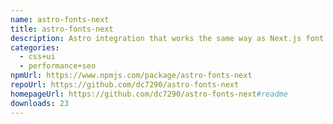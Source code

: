 ```yaml
---
name: astro-fonts-next
title: astro-fonts-next
description: Astro integration that works the same way as Next.js font optimization.
categories:
  - css+ui
  - performance+seo
npmUrl: https://www.npmjs.com/package/astro-fonts-next
repoUrl: https://github.com/dc7290/astro-fonts-next
homepageUrl: https://github.com/dc7290/astro-fonts-next#readme
downloads: 23
---
```

